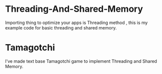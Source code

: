 # Threading-And-Shared-Memory
Importing thing to optimize your apps is Threading method , this is my example code for basic threading and shared memory.

# Tamagotchi
I've made text base Tamagotchi game to implement Threading and Shared Memory.

